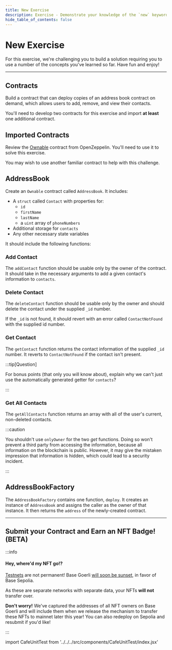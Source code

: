 ```yaml
---
title: New Exercise
description: Exercise - Demonstrate your knowledge of the `new` keyword.
hide_table_of_contents: false
---
```


# New Exercise

For this exercise, we're challenging you to build a solution requiring you to use a number of the concepts you've learned so far. Have fun and enjoy!

---

## Contracts

Build a contract that can deploy copies of an address book contract on demand, which allows users to add, remove, and view their contacts.

You'll need to develop two contracts for this exercise and import **at least** one additional contract.

## Imported Contracts

Review the [Ownable] contract from OpenZeppelin. You'll need to use it to solve this exercise.

You may wish to use another familiar contract to help with this challenge.

## AddressBook

Create an `Ownable` contract called `AddressBook`. It includes:

- A `struct` called `Contact` with properties for:
  - `id`
  - `firstName`
  - `lastName`
  - a `uint` array of `phoneNumbers`
- Additional storage for `contacts`
- Any other necessary state variables

It should include the following functions:

### Add Contact

The `addContact` function should be usable only by the owner of the contract. It should take in the necessary arguments to add a given contact's information to `contacts`.

### Delete Contact

The `deleteContact` function should be usable only by the owner and should delete the contact under the supplied `_id` number.

If the `_id` is not found, it should revert with an error called `ContactNotFound` with the supplied id number.

### Get Contact

The `getContact` function returns the contact information of the supplied `_id` number. It reverts to `ContactNotFound` if the contact isn't present.

:::tip[Question]

For bonus points (that only you will know about), explain why we can't just use the automatically generated getter for `contacts`?

:::

### Get All Contacts

The `getAllContacts` function returns an array with all of the user's current, non-deleted contacts.

:::caution

You shouldn't use `onlyOwner` for the two _get_ functions. Doing so won't prevent a third party from accessing the information, because all information on the blockchain is public. However, it may give the mistaken impression that information is hidden, which could lead to a security incident.

:::

## AddressBookFactory

The `AddressBookFactory` contains one function, `deploy`. It creates an instance of `AddressBook` and assigns the caller as the owner of that instance. It then returns the `address` of the newly-created contract.

---

## Submit your Contract and Earn an NFT Badge! (BETA)

:::info

#### Hey, where'd my NFT go!?

[Testnets](/learn/deployment-to-testnet/test-networks) are not permanent! Base Goerli [will soon be sunset](https://base.mirror.xyz/kkz1-KFdUwl0n23PdyBRtnFewvO48_m-fZNzPMJehM4), in favor of Base Sepolia.

As these are separate networks with separate data, your NFTs **will not** transfer over.

**Don't worry!** We've captured the addresses of all NFT owners on Base Goerli and will include them when we release the mechanism to transfer these NFTs to mainnet later this year! You can also redeploy on Sepolia and resubmit if you'd like!

:::

import CafeUnitTest from '../../../src/components/CafeUnitTest/index.jsx'

<CafeUnitTest nftNum={12} />

[Ownable]: https://github.com/OpenZeppelin/openzeppelin-contracts/blob/master/contracts/access/Ownable.sol
